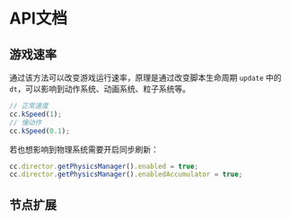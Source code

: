 # API文档

## 游戏速率
通过该方法可以改变游戏运行速率，原理是通过改变脚本生命周期 `update` 中的 `dt`，可以影响到动作系统、动画系统、粒子系统等。
```javascript
// 正常速度
cc.kSpeed(1);
// 慢动作
cc.kSpeed(0.1);
```

若也想影响到物理系统需要开启同步刷新：
```javascript
cc.director.getPhysicsManager().enabled = true;
cc.director.getPhysicsManager().enabledAccumulator = true;
```

## 节点扩展